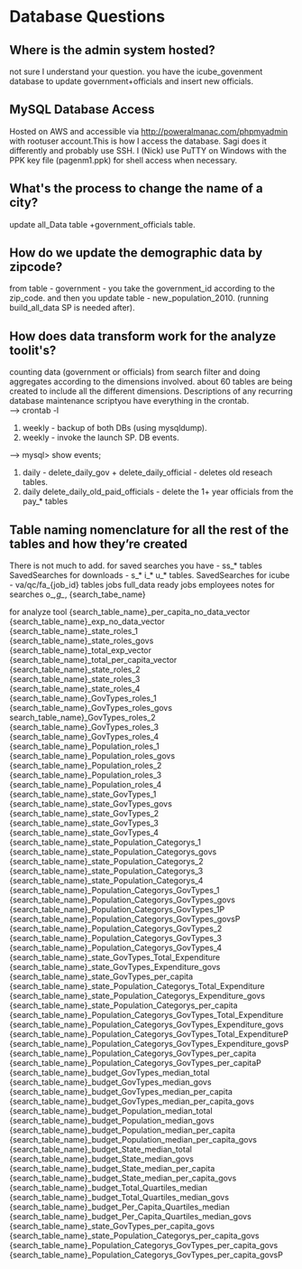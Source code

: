 # Database Questions
## **Where is the admin system hosted?**
not sure I understand your question. you have the icube_govenment database to update government+officials and insert new officials.

## MySQL Database Access  
Hosted on AWS and accessible via http://poweralmanac.com/phpmyadmin with rootuser account.This is how I access the database. Sagi does it differently and probably use SSH. I (Nick) use PuTTY on Windows with the PPK key file (pagenm1.ppk) for shell access when necessary.


## What's the process to change the name of a city?
update all_Data table +government_officials table.

## How do we update the demographic data by zipcode?
from table - government - you take the government_id according to the zip_code. and then you update table - new_population_2010. (running build_all_data SP is needed after).  

## How does data transform work for the analyze toolit's?  
counting data (government or officials) from search filter and doing aggregates according to the dimensions involved. about 60 tables are being created to include all the different dimensions. Descriptions of any recurring database maintenance scriptyou have everything in the crontab.  
--> crontab -l
1. weekly - backup of both DBs (using mysqldump).   
2. weekly - invoke the launch SP. DB events.  

--> mysql> show events;
1. daily - delete_daily_gov + delete_daily_official - deletes old reseach tables.   
2. daily delete_daily_old_paid_officials  - delete the 1+ year officials from the pay_* tables

## Table naming nomenclature for all the rest of the tables and how they’re created

There is not much to add. for saved searches you have -  ss_* tables SavedSearches for downloads -  s_* i_* u_*   tables. SavedSearches for icube -  va/qc/fa_{job_id} tables jobs full_data ready jobs employees notes for searches o_*,g_*, {search_tabe_name}

for analyze tool {search_table_name}_per_capita_no_data_vector {search_table_name}_exp_no_data_vector  
{search_table_name}_state_roles_1  
{search_table_name}_state_roles_govs  
{search_table_name}_total_exp_vector  
{search_table_name}_total_per_capita_vector  
{search_table_name}_state_roles_2  
{search_table_name}_state_roles_3  
{search_table_name}_state_roles_4  
{search_table_name}_GovTypes_roles_1  
{search_table_name}_GovTypes_roles_govs  
search_table_name}_GovTypes_roles_2  
{search_table_name}_GovTypes_roles_3  
{search_table_name}_GovTypes_roles_4  
{search_table_name}_Population_roles_1  
{search_table_name}_Population_roles_govs  
{search_table_name}_Population_roles_2  
{search_table_name}_Population_roles_3  
{search_table_name}_Population_roles_4  
{search_table_name}_state_GovTypes_1  
{search_table_name}_state_GovTypes_govs  
{search_table_name}_state_GovTypes_2  
{search_table_name}_state_GovTypes_3  
{search_table_name}_state_GovTypes_4  
{search_table_name}_state_Population_Categorys_1  
{search_table_name}_state_Population_Categorys_govs  
{search_table_name}_state_Population_Categorys_2  
{search_table_name}_state_Population_Categorys_3  
{search_table_name}_state_Population_Categorys_4  
{search_table_name}_Population_Categorys_GovTypes_1  
{search_table_name}_Population_Categorys_GovTypes_govs  
{search_table_name}_Population_Categorys_GovTypes_1P  
{search_table_name}_Population_Categorys_GovTypes_govsP  
{search_table_name}_Population_Categorys_GovTypes_2  
{search_table_name}_Population_Categorys_GovTypes_3  
{search_table_name}_Population_Categorys_GovTypes_4  
{search_table_name}_state_GovTypes_Total_Expenditure  
{search_table_name}_state_GovTypes_Expenditure_govs  
{search_table_name}_state_GovTypes_per_capita  
{search_table_name}_state_Population_Categorys_Total_Expenditure  
{search_table_name}_state_Population_Categorys_Expenditure_govs  
{search_table_name}_state_Population_Categorys_per_capita  
{search_table_name}_Population_Categorys_GovTypes_Total_Expenditure  
{search_table_name}_Population_Categorys_GovTypes_Expenditure_govs  
{search_table_name}_Population_Categorys_GovTypes_Total_ExpenditureP  
{search_table_name}_Population_Categorys_GovTypes_Expenditure_govsP  
{search_table_name}_Population_Categorys_GovTypes_per_capita  
{search_table_name}_Population_Categorys_GovTypes_per_capitaP  
{search_table_name}_budget_GovTypes_median_total  
{search_table_name}_budget_GovTypes_median_govs  
{search_table_name}_budget_GovTypes_median_per_capita  
{search_table_name}_budget_GovTypes_median_per_capita_govs  
{search_table_name}_budget_Population_median_total  
{search_table_name}_budget_Population_median_govs  
{search_table_name}_budget_Population_median_per_capita  
{search_table_name}_budget_Population_median_per_capita_govs  
{search_table_name}_budget_State_median_total  
{search_table_name}_budget_State_median_govs  
{search_table_name}_budget_State_median_per_capita  
{search_table_name}_budget_State_median_per_capita_govs  
{search_table_name}_budget_Total_Quartiles_median  
{search_table_name}_budget_Total_Quartiles_median_govs  
{search_table_name}_budget_Per_Capita_Quartiles_median   
{search_table_name}_budget_Per_Capita_Quartiles_median_govs   
{search_table_name}_state_GovTypes_per_capita_govs   
{search_table_name}_state_Population_Categorys_per_capita_govs  
{search_table_name}_Population_Categorys_GovTypes_per_capita_govs  
{search_table_name}_Population_Categorys_GovTypes_per_capita_govsP   
